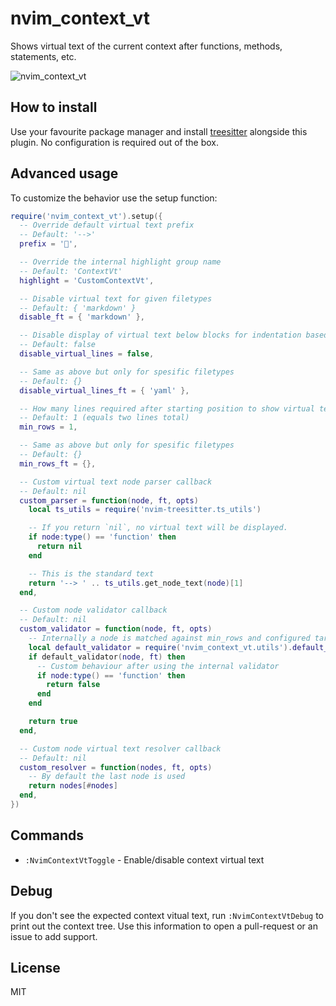# nvim_context_vt

Shows virtual text of the current context after functions, methods, statements, etc.

![nvim_context_vt](https://user-images.githubusercontent.com/866743/128077347-051430c4-2c89-4161-aa48-5a5793ec8499.gif)

## How to install

Use your favourite package manager and install [treesitter](https://github.com/nvim-treesitter/nvim-treesitter)
alongside this plugin. No configuration is required out of the box.

## Advanced usage

To customize the behavior use the setup function:

```lua
require('nvim_context_vt').setup({
  -- Override default virtual text prefix
  -- Default: '-->'
  prefix = '',

  -- Override the internal highlight group name
  -- Default: 'ContextVt'
  highlight = 'CustomContextVt',

  -- Disable virtual text for given filetypes
  -- Default: { 'markdown' }
  disable_ft = { 'markdown' },

  -- Disable display of virtual text below blocks for indentation based languages like Python
  -- Default: false
  disable_virtual_lines = false,

  -- Same as above but only for spesific filetypes
  -- Default: {}
  disable_virtual_lines_ft = { 'yaml' },

  -- How many lines required after starting position to show virtual text
  -- Default: 1 (equals two lines total)
  min_rows = 1,

  -- Same as above but only for spesific filetypes
  -- Default: {}
  min_rows_ft = {},

  -- Custom virtual text node parser callback
  -- Default: nil
  custom_parser = function(node, ft, opts)
    local ts_utils = require('nvim-treesitter.ts_utils')

    -- If you return `nil`, no virtual text will be displayed.
    if node:type() == 'function' then
      return nil
    end

    -- This is the standard text
    return '--> ' .. ts_utils.get_node_text(node)[1]
  end,

  -- Custom node validator callback
  -- Default: nil
  custom_validator = function(node, ft, opts)
    -- Internally a node is matched against min_rows and configured targets
    local default_validator = require('nvim_context_vt.utils').default_validator
    if default_validator(node, ft) then
      -- Custom behaviour after using the internal validator
      if node:type() == 'function' then
        return false
      end
    end

    return true
  end,

  -- Custom node virtual text resolver callback
  -- Default: nil
  custom_resolver = function(nodes, ft, opts)
    -- By default the last node is used
    return nodes[#nodes]
  end,
})
```

## Commands

* `:NvimContextVtToggle` - Enable/disable context virtual text

## Debug

If you don't see the expected context vitual text, run `:NvimContextVtDebug` to print out the
context tree. Use this information to open a pull-request or an issue to add support.

## License

MIT
